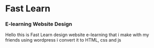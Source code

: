 # Fast Learn
### E-learning Website Design

Hello this is Fast Learn design website  e-learning that i make with my friends using wordpress i convert it to HTML, css and js
